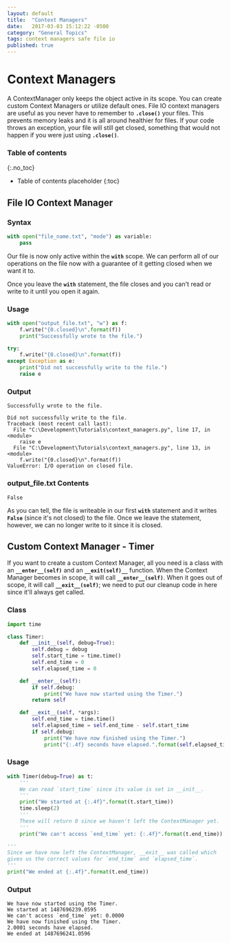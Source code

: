 ```yaml
---
layout: default
title:  "Context Managers"
date:   2017-03-03 15:12:22 -0500
category: "General Topics" 
tags: context managers safe file io
published: true
---
```


# Context Managers

A ContextManager only keeps the object active in its scope. You can create custom Context Managers or utilize default ones. File IO context managers are useful as you never have to remember to **`.close()`** your files. This prevents memory leaks and it is all around healthier for files. If your code throws an exception, your file will still get closed, something that would not happen if you were just using **`.close()`**.

### Table of contents
{:.no_toc}

* Table of contents placeholder
{:toc}


## File IO Context Manager
### Syntax
```python
with open("file_name.txt", "mode") as variable:
    pass
```

Our file is now only active within the **`with`** scope. We can perform all of our operations on the file now with a guarantee of it getting closed when we want it to.

Once you leave the **`with`** statement, the file closes and you can't read or write to it until you open it again.


### Usage
```python
with open("output_file.txt", "w") as f:
    f.write("{0.closed}\n".format(f))
    print("Successfully wrote to the file.")

try:
    f.write("{0.closed}\n".format(f))
except Exception as e:
    print("Did not successfully write to the file.")
    raise e
```


### Output
```
Successfully wrote to the file.

Did not successfully write to the file.
Traceback (most recent call last):
  File "C:\Development\Tutorials\context_managers.py", line 17, in <module>
    raise e
  File "C:\Development\Tutorials\context_managers.py", line 13, in <module>
    f.write("{0.closed}\n".format(f))
ValueError: I/O operation on closed file.
```

### output_file.txt Contents
```
False
```

As you can tell, the file is writeable in our first **`with`** statement and it writes **`False`** (since it's not closed) to the file. Once we leave the statement, however, we can no longer write to it since it is closed.

## Custom Context Manager - Timer

If you want to create a custom Context Manager, all you need is a class with an **`__enter__(self)`** and an **`__exit(self)__`** function. When the Context Manager becomes in scope, it will call **`__enter__(self)`**. When it goes out of scope, it will call **`__exit__(self)`**; we need to put our cleanup code in here since it'll always get called.

### Class
```python
import time

class Timer:
    def __init__(self, debug=True):
        self.debug = debug
        self.start_time = time.time()
        self.end_time = 0
        self.elapsed_time = 0

    def __enter__(self):
        if self.debug:
            print("We have now started using the Timer.")
        return self

    def __exit__(self, *args):
        self.end_time = time.time()
        self.elapsed_time = self.end_time - self.start_time
        if self.debug:
            print("We have now finished using the Timer.")
            print("{:.4f} seconds have elapsed.".format(self.elapsed_time))
```

### Usage
```python
with Timer(debug=True) as t:
    '''
    We can read `start_time` since its value is set in __init__.
    '''
    print("We started at {:.4f}".format(t.start_time))
    time.sleep(2)
    '''
    These will return 0 since we haven't left the ContextManager yet.
    '''
    print("We can't access `end_time` yet: {:.4f}".format(t.end_time))

'''
Since we have now left the ContextManager, __exit__ was called which
gives us the correct values for `end_time` and `elapsed_time`.
'''
print("We ended at {:.4f}".format(t.end_time))

```

### Output
```
We have now started using the Timer.
We started at 1487696239.0595
We can't access `end_time` yet: 0.0000
We have now finished using the Timer.
2.0001 seconds have elapsed.
We ended at 1487696241.0596
```